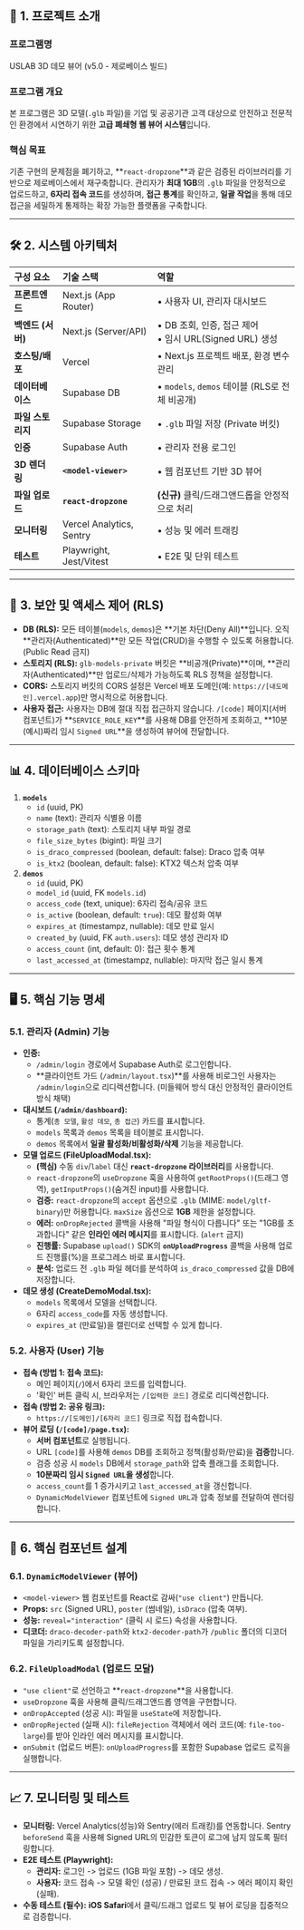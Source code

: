 
## 🚀 1. 프로젝트 소개

### 프로그램명

USLAB 3D 데모 뷰어 (v5.0 - 제로베이스 빌드)

### 프로그램 개요

본 프로그램은 3D 모델(`.glb` 파일)을 기업 및 공공기관 고객 대상으로 안전하고 전문적인 환경에서 시연하기 위한 **고급 폐쇄형 웹 뷰어 시스템**입니다.

### 핵심 목표

기존 구현의 문제점을 폐기하고, \*\*`react-dropzone`\*\*과 같은 검증된 라이브러리를 기반으로 제로베이스에서 재구축합니다. 관리자가 **최대 1GB**의 `.glb` 파일을 안정적으로 업로드하고, **6자리 접속 코드**를 생성하며, **접근 통계**를 확인하고, **일괄 작업**을 통해 데모 접근을 세밀하게 통제하는 확장 가능한 플랫폼을 구축합니다.

-----

## 🛠️ 2. 시스템 아키텍처

| 구성 요소 | 기술 스택 | 역할 |
| :--- | :--- | :--- |
| **프론트엔드** | Next.js (App Router) | • 사용자 UI, 관리자 대시보드 |
| **백엔드 (서버)** | Next.js (Server/API) | • DB 조회, 인증, 접근 제어<br>• 임시 URL(Signed URL) 생성 |
| **호스팅/배포** | Vercel | • Next.js 프로젝트 배포, 환경 변수 관리 |
| **데이터베이스** | Supabase DB | • `models`, `demos` 테이블 (RLS로 전체 비공개) |
| **파일 스토리지** | Supabase Storage | • `.glb` 파일 저장 (Private 버킷) |
| **인증** | Supabase Auth | • 관리자 전용 로그인 |
| **3D 렌더링** | **`<model-viewer>`** | • 웹 컴포넌트 기반 3D 뷰어 |
| **파일 업로드** | **`react-dropzone`** | **(신규)** 클릭/드래그앤드롭을 안정적으로 처리 |
| **모니터링** | Vercel Analytics, Sentry | • 성능 및 에러 트래킹 |
| **테스트** | Playwright, Jest/Vitest | • E2E 및 단위 테스트 |

-----

## 🔐 3. 보안 및 액세스 제어 (RLS)

  * **DB (RLS):** 모든 테이블(`models`, `demos`)은 \*\*기본 차단(Deny All)\*\*입니다. 오직 \*\*관리자(Authenticated)\*\*만 모든 작업(CRUD)을 수행할 수 있도록 허용합니다. (Public Read 금지)
  * **스토리지 (RLS):** `glb-models-private` 버킷은 \*\*비공개(Private)\*\*이며, \*\*관리자(Authenticated)\*\*만 업로드/삭제가 가능하도록 RLS 정책을 설정합니다.
  * **CORS:** 스토리지 버킷의 CORS 설정은 Vercel 배포 도메인(예: `https://[내도메인].vercel.app`)만 명시적으로 허용합니다.
  * **사용자 접근:** 사용자는 DB에 절대 직접 접근하지 않습니다. `/[code]` 페이지(서버 컴포넌트)가 \*\*`SERVICE_ROLE_KEY`\*\*를 사용해 DB를 안전하게 조회하고, \*\*10분(예시)짜리 임시 `Signed URL`\*\*을 생성하여 뷰어에 전달합니다.

-----

## 📊 4. 데이터베이스 스키마

1.  **`models`**
      * `id` (uuid, PK)
      * `name` (text): 관리자 식별용 이름
      * `storage_path` (text): 스토리지 내부 파일 경로
      * `file_size_bytes` (bigint): 파일 크기
      * `is_draco_compressed` (boolean, default: false): Draco 압축 여부
      * `is_ktx2` (boolean, default: false): KTX2 텍스처 압축 여부
2.  **`demos`**
      * `id` (uuid, PK)
      * `model_id` (uuid, FK `models.id`)
      * `access_code` (text, unique): 6자리 접속/공유 코드
      * `is_active` (boolean, default: `true`): 데모 활성화 여부
      * `expires_at` (timestampz, nullable): 데모 만료 일시
      * `created_by` (uuid, FK `auth.users`): 데모 생성 관리자 ID
      * `access_count` (int, default: 0): 접근 횟수 통계
      * `last_accessed_at` (timestampz, nullable): 마지막 접근 일시 통계

-----

## 🖥️ 5. 핵심 기능 명세

### 5.1. 관리자 (Admin) 기능

  * **인증:**
      * `/admin/login` 경로에서 Supabase Auth로 로그인합니다.
      * \*\*클라이언트 가드 (`/admin/layout.tsx`)\*\*를 사용해 비로그인 사용자는 `/admin/login`으로 리디렉션합니다. (미들웨어 방식 대신 안정적인 클라이언트 방식 채택)
  * **대시보드 (`/admin/dashboard`):**
      * 통계(`총 모델`, `활성 데모`, `총 접근`) 카드를 표시합니다.
      * `models` 목록과 `demos` 목록을 테이블로 표시합니다.
      * `demos` 목록에서 **일괄 활성화/비활성화/삭제** 기능을 제공합니다.
  * **모델 업로드 (FileUploadModal.tsx):**
      * **(핵심)** 수동 `div`/`label` 대신 **`react-dropzone` 라이브러리**를 사용합니다.
      * `react-dropzone`의 `useDropzone` 훅을 사용하여 `getRootProps()`(드래그 영역), `getInputProps()`(숨겨진 input)를 사용합니다.
      * **검증:** `react-dropzone`의 `accept` 옵션으로 `.glb` (MIME: `model/gltf-binary`)만 허용합니다. `maxSize` 옵션으로 **1GB** 제한을 설정합니다.
      * **에러:** `onDropRejected` 콜백을 사용해 "파일 형식이 다릅니다" 또는 "1GB를 초과합니다" 같은 **인라인 에러 메시지**를 표시합니다. (`alert` 금지)
      * **진행률:** Supabase `upload()` SDK의 **`onUploadProgress`** 콜백을 사용해 업로드 진행률(%)을 프로그레스 바로 표시합니다.
      * **분석:** 업로드 전 `.glb` 파일 헤더를 분석하여 `is_draco_compressed` 값을 DB에 저장합니다.
  * **데모 생성 (CreateDemoModal.tsx):**
      * `models` 목록에서 모델을 선택합니다.
      * 6자리 `access_code`를 자동 생성합니다.
      * `expires_at` (만료일)을 캘린더로 선택할 수 있게 합니다.

### 5.2. 사용자 (User) 기능

  * **접속 (방법 1: 접속 코드):**
      * 메인 페이지(`/`)에서 6자리 코드를 입력합니다.
      * '확인' 버튼 클릭 시, 브라우저는 `/[입력한 코드]` 경로로 리디렉션합니다.
  * **접속 (방법 2: 공유 링크):**
      * `https://[도메인]/[6자리 코드]` 링크로 직접 접속합니다.
  * **뷰어 로딩 (`/[code]/page.tsx`):**
      * **서버 컴포넌트**로 실행됩니다.
      * URL `[code]`를 사용해 `demos` DB를 조회하고 정책(활성화/만료)을 **검증**합니다.
      * 검증 성공 시 `models` DB에서 `storage_path`와 압축 플래그를 조회합니다.
      * **10분짜리 임시 `Signed URL`을 생성**합니다.
      * `access_count`를 1 증가시키고 `last_accessed_at`을 갱신합니다.
      * `DynamicModelViewer` 컴포넌트에 `Signed URL`과 압축 정보를 전달하여 렌더링합니다.

-----

## 🧩 6. 핵심 컴포넌트 설계

### 6.1. `DynamicModelViewer` (뷰어)

  * `<model-viewer>` 웹 컴포넌트를 React로 감싸(`"use client"`) 만듭니다.
  * **Props:** `src` (Signed URL), `poster` (썸네일), `isDraco` (압축 여부).
  * **성능:** `reveal="interaction"` (클릭 시 로드) 속성을 사용합니다.
  * **디코더:** `draco-decoder-path`와 `ktx2-decoder-path`가 `/public` 폴더의 디코더 파일을 가리키도록 설정합니다.

### 6.2. `FileUploadModal` (업로드 모달)

  * `"use client"`로 선언하고 \*\*`react-dropzone`\*\*을 사용합니다.
  * `useDropzone` 훅을 사용해 클릭/드래그앤드롭 영역을 구현합니다.
  * `onDropAccepted` (성공 시): 파일을 `useState`에 저장합니다.
  * `onDropRejected` (실패 시): `fileRejection` 객체에서 에러 코드(예: `file-too-large`)를 받아 인라인 에러 메시지를 표시합니다.
  * `onSubmit` (업로드 버튼): `onUploadProgress`를 포함한 Supabase 업로드 로직을 실행합니다.

-----

## 📈 7. 모니터링 및 테스트

  * **모니터링:** Vercel Analytics(성능)와 Sentry(에러 트래킹)를 연동합니다. Sentry `beforeSend` 훅을 사용해 Signed URL의 민감한 토큰이 로그에 남지 않도록 필터링합니다.
  * **E2E 테스트 (Playwright):**
      * **관리자:** 로그인 -\> 업로드 (1GB 파일 포함) -\> 데모 생성.
      * **사용자:** 코드 접속 -\> 모델 확인 (성공) / 만료된 코드 접속 -\> 에러 페이지 확인 (실패).
  * **수동 테스트 (필수):** **iOS Safari**에서 클릭/드래그 업로드 및 뷰어 로딩을 집중적으로 검증합니다.
